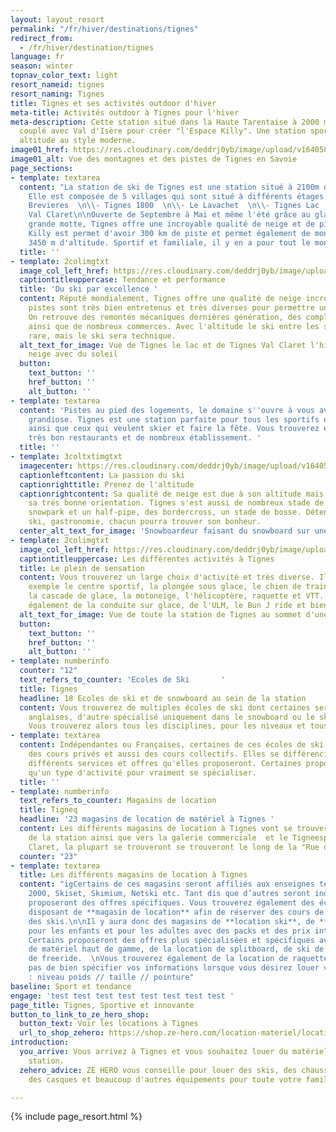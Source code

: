 ```yaml
---
layout: layout_resort
permalink: "/fr/hiver/destinations/tignes"
redirect_from:
  - /fr/hiver/destination/tignes
language: fr
season: winter
topnav_color_text: light
resort_nameid: tignes
resort_naming: Tignes
title: Tignes et ses activités outdoor d'hiver
meta-title: Activités outdoor à Tignes pour l'hiver
meta-description: Cette station situé dans la Haute Tarentaise à 2000 m d'altitude est
  couplé avec Val d'Isère pour créer "l'Espace Killy". Une station sportive de haute
  altitude au style moderne.
image01_href: https://res.cloudinary.com/deddrj0yb/image/upload/v1640588508/website/resorts/Tignes/tim-arnold-4L_EZk4HG1A-unsplash_w4zb0q.jpg
image01_alt: Vue des montagnes et des pistes de Tignes en Savoie
page_sections:
- template: textarea
  content: "La station de ski de Tignes est une station situé à 2100m d'altitude.
    Elle est composée de 5 villages qui sont situé à différents étages :  \n\\- Les
    Brevieres  \n\\- Tignes 1800  \n\\- Le Lavachet  \n\\- Tignes Lac  \n\\- Tignes
    Val Claret\n\nOuverte de Septembre à Mai et même l'été grâce au glacier de la
    grande motte, Tignes offre une incroyable qualité de neige et de piste. Avec l'Espace
    Killy est permet d'avoir 300 km de piste et permet également de monter jusqu'à
    3450 m d'altitude. Sportif et familiale, il y en a pour tout le monde."
  title: ''
- template: 2colimgtxt
  image_col_left_href: https://res.cloudinary.com/deddrj0yb/image/upload/v1640588493/website/resorts/Tignes/tim-arnold-ezvv6bj5SsU-unsplash_gp8f2h.jpg
  captiontitleuppercase: Tendance et performance
  title: 'Du ski par excellence '
  content: Réputé mondialement, Tignes offre une qualité de neige incroyable. Ses
    pistes sont très bien entretenus et très diverses pour permettre un ski de qualité.
    On retrouve des remontés mécaniques dernières génération, des complexes sportifs
    ainsi que de nombreux commerces. Avec l'altitude le ski entre les sapins se fera
    rare, mais le ski sera technique.
  alt_text_for_image: Vue de Tignes le lac et de Tignes Val Claret l'hiver sous la
    neige avec du soleil
  button:
    text_button: ''
    href_button: ''
    alt_button: ''
- template: textarea
  content: 'Pistes au pied des logements, le domaine s''ouvre à vous avec un panorama
    grandiose. Tignes est une station parfaite pour tous les sportifs et skieurs chevronnés
    ainsi que ceux qui veulent skier et faire la fête. Vous trouverez également de
    très bon restaurants et de nombreux établissement. '
  title: ''
- template: 3coltxtimgtxt
  imagecenter: https://res.cloudinary.com/deddrj0yb/image/upload/v1640588471/website/resorts/Tignes/robert-bye-xFunHeSh3kU-unsplash_bdqviq.jpg
  captionleftcontent: La passion du ski
  captionrighttitle: Prenez de l'altitude
  captionrightcontent: Sa qualité de neige est due à son altitude mais également à
    sa très bonne orientation. Tignes s'est aussi de nombreux stade de slalom, des
    snowpark et un half-pipe, des bordercross, un stade de bosse. Détente, fête, sport,
    ski, gastronomie, chacun pourra trouver son bonheur.
  center_alt_text_for_image: 'Snowboardeur faisant du snowboard sur une piste à Tignes '
- template: 2colimgtxt
  image_col_left_href: https://res.cloudinary.com/deddrj0yb/image/upload/v1640588504/website/resorts/Tignes/gaspard-guillod-KhOo3PqkFcA-unsplash_aidvtj.jpg
  captiontitleuppercase: Les différentes activités à Tignes
  title: Le plein de sensation
  content: Vous trouverez un large choix d'activité et très diverse. Il y aura par
    exemple le centre sportif, la plongée sous glace, le chien de traineau, le snowtubing
    la cascade de glace, la motoneige, l'hélicoptère, raquette et VTT. Vous trouverez
    également de la conduite sur glace, de l'ULM, le Bun J ride et bien d'autre encore.
  alt_text_for_image: Vue de toute la station de Tignes au sommet d'une piste de ski
  button:
    text_button: ''
    href_button: ''
    alt_button: ''
- template: numberinfo
  counter: "12"
  text_refers_to_counter: 'Ecoles de Ski       '
  title: Tignes
  headline: 18 Ecoles de ski et de snowboard au sein de la station
  content: Vous trouverez de multiples écoles de ski dont certaines seront spécialement
    anglaises, d'autre spécialisé uniquement dans le snowboard ou le ski de randonnée.
    Vous trouverez alors tous les disciplines, pour les niveaux et tous les goûts.
- template: textarea
  content: Indépendantes ou Françaises, certaines de ces écoles de ski proposeront
    des cours privés et aussi des cours collectifs. Elles se différencieront par les
    différents services et offres qu'elles proposeront. Certaines proposeront également
    qu'un type d'activité pour vraiment se spécialiser.
  title: ''
- template: numberinfo
  text_refers_to_counter: Magasins de location
  title: Tigneq
  headline: '23 magasins de location de matériel à Tignes '
  content: Les différents magasins de location à Tignes vont se trouver dans le centre
    de la station ainsi que vers la galerie commerciale  et le Tigneespace. A Val
    Claret, la plupart se trouveront se trouveront le long de la "Rue du Val Claret".
  counter: "23"
- template: textarea
  title: Les différents magasins de location à Tignes
  content: "igCertains de ces magasins seront affiliés aux enseignes telles que Sport
    2000, Skiset, Skimium, Netski etc. Tant dis que d’autres seront indépendants et
    proposeront des offres spécifiques. Vous trouverez également des écoles de ski
    disposant de **magasin de location** afin de réserver des cours de ski et de louer
    des skis.\n\nIl y aura donc des magasins de **location ski**, de **location snowboard**
    pour les enfants et pour les adultes avec des packs et des prix intéressants.
    Certains proposeront des offres plus spécialisées et spécifiques avec de la location
    de matériel haut de gamme, de la location de splitboard, de ski de randonnée et
    de freeride.  \nVous trouverez également de la location de raquette et de luge.\n\nN’oubliez
    pas de bien spécifier vos informations lorsque vous désirez louer votre matériel
    : niveau poids // taille // pointure"
baseline: Sport et tendance
engage: 'test test test test test test test test '
page_title: Tignes, Sportive et innovante
button_to_link_to_ze_hero_shop:
  button_text: Voir les locations à Tignes
  url_to_shop_zehero: https://shop.ze-hero.com/location-materiel/location-ski/location-ski-enfant?station=tignes&equipmentslug=%2Flocation-ski&rental_quality=0&oldslug=%2Flocation-ski&subslug=%2Flocation-ski-adulte&start-date=28%2F12%2F2021&number_rental_days=1
introduction:
  you_arrive: Vous arrivez à Tignes et vous souhaitez louer du matériel dans cette
    station.
  zehero_advice: ZE HERO vous conseille pour louer des skis, des chaussures de ski,
    des casques et beaucoup d'autres équipements pour toute votre famille

---
```

{% include page_resort.html %}